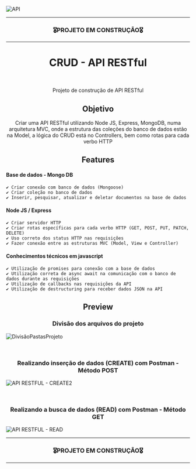 ![API](https://user-images.githubusercontent.com/68918326/182261081-bdc4c776-5522-4705-ae00-872a435a9409.PNG)

<hr>
<h3 align="center">🎖️PROJETO EM CONSTRUÇÃO🎖️</h3>
<hr>

<h1 align="center">CRUD - API RESTful</h1>
<br>

<p align="center">Projeto de construção de API RESTful</p>


<h2 align="center">Objetivo</h2>
<p align="center">
  Criar uma API RESTful utilizando Node JS, Express, MongoDB, numa arquitetura MVC, onde a estrutura das coleções do banco de dados estão na Model, a lógica do CRUD está no Controllers, bem como rotas para cada verbo HTTP</p>


<h2 align="center">Features</h2>

  #### Base de dados - Mongo DB
    ✔️ Criar conexão com banco de dados (Mongoose)
    ✔️ Criar coleção no banco de dados
    ✔️ Inserir, pesquisar, atualizar e deletar documentos na base de dados
  
  #### Node JS / Express
    ✔️ Criar servidor HTTP
    ✔️ Criar rotas específicas para cada verbo HTTP (GET, POST, PUT, PATCH, DELETE)
    ✔️ Uso correto dos status HTTP nas requisições
    ✔️ Fazer conexão entre as estruturas MVC (Model, View e Controller)

  #### Conhecimentos técnicos em javascript
    ✔️ Utilização de promises para conexão com a base de dados
    ✔️ Utilização correta de async await na comunicação com o banco de dados durante as requisições
    ✔️ Utilização de callbacks nas requisições da API
    ✔️ Utilização de destructuring para receber dados JSON na API

<h2 align="center">Preview</h2>
<h3 align="center">Divisão dos arquivos do projeto</h3>

![DivisãoPastasProjeto](https://user-images.githubusercontent.com/68918326/182261659-bb6e2823-c1c9-4118-8db8-e060619fdf8a.PNG)

<br>
<h3 align="center">Realizando inserção de dados (CREATE) com Postman - Método POST</h3>

![API RESTFUL - CREATE2](https://user-images.githubusercontent.com/68918326/182262710-9cc92a5d-eecd-405d-be59-85869923ce09.gif)


<br>
<h3 align="center">Realizando a busca de dados (READ) com Postman - Método GET</h3>

![API RESTFUL - READ](https://user-images.githubusercontent.com/68918326/182366416-98018c4b-e479-468a-9dad-dfbb43b08005.gif)



<hr>
<h3 align="center">🎖️PROJETO EM CONSTRUÇÃO🎖️</h3>
<hr>
